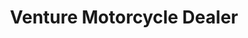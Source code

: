 ---
title: "Venture Motorcycle Dealer"
url: /san-pablo/venture-motorcycle-dealer/
shop: Motorrad
---